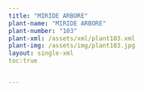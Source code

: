 ```yaml
---
title: "MIRIDE ARBORE"
plant-name: "MIRIDE ARBORE"
plant-number: "103"
plant-xml: /assets/xml/plant103.xml
plant-img: /assets/img/plant103.jpg
layout: single-xml
toc:true


---
```

